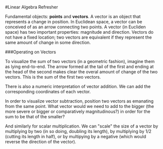 #Linear Algebra Refresher

Fundamental objects: **points** and **vectors**.
A vector is an object that represents a change in position. In Euclidean space, a vector can be conceived of as an arrow connecting two points. A vector (in Eucliden space) has two important properties: magnitude and direction. Vectors do not have a fixed location; two vectors are equivalent if they represent the same amount of change in some direction.

###Operating on Vectors

To visualize the sum of two vectors (in a geometric fashion), imagine them as lying end-to-end. The arrow formed at the tail of the first and ending at the head of the second makes clear the overal amount of change of the two vectors. This is the sum of the first two vectors.

There is also a numeric interpretation of vector addition. We can add the corresponding coordinates of each vector. 

In order to visualize vector subtraction, position two vectors as emanating from the same point. What vector would we need to add to the bigger (the more severe or bigger or comparatively magnitudinous?) in order for the sum to be that of the smaller?

And similarly for scalar multiplication. We can "scale" the size of a vector by multiplying by two (in so doing, doubling its length), by multiplying by 1/2 (cutting its length in half), or by multipying by a negative (which would reverse the direction of the vector).
